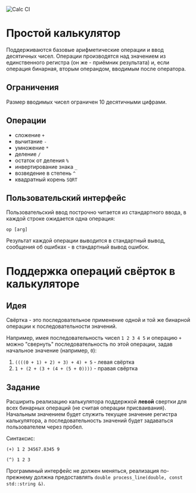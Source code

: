 ![Calc CI](https://github.com/itiviti-cpp-master/calc-fold/workflows/Calc%20CI/badge.svg)
# Простой калькулятор
Поддерживаются базовые арифметические операции и ввод десятичных чисел.
Операции производятся над значением из единственного регистра (он же - приёмник результата) и, если операция бинарная, вторым
операндом, вводимым после оператора.

## Ограничения
Размер вводимых чисел ограничен 10 десятичными цифрами.

## Операции
* сложение `+`
* вычитание `-`
* умножение `*`
* деление `/`
* остаток от деления `%`
* инвертирование знака `_`
* возведение в степень `^`
* квадратный корень `SQRT`

## Пользовательский интерфейс
Пользовательский ввод построчно читается из стандартного ввода, в каждой строке ожидается одна операция:
```
op [arg]
```
Результат каждой операции выводится в стандартный вывод, сообщения об ошибках - в стандартный вывод ошибок.

# Поддержка операций свёрток в калькуляторе
## Идея
Свёртка - это последовательное применение одной и той же бинарной операции к последовательности значений.

Например, имея последовательность чисел `1 2 3 4 5` и операцию `+` можно "свернуть" последовательность по этой операции, задав начальное значение (например, `0`):
1. `((((0 + 1) + 2) + 3) + 4) + 5` - левая свёртка
2. `1 + (2 + (3 + (4 + (5 + 0))))` - правая свёртка

## Задание
Расширить реализацию калькулятора поддержкой **левой** свертки для всех бинарных операций (не считая операции присваивания). Начальным значением будет служить текущее значение регистра калькулятора, а последовательность значений будет задаваться пользователем через пробел.

Синтаксис:
```
(+) 1 2 34567.8345 9
```
```
(^) 1 2 3
```

Программный интерфейс не должен меняться, реализация по-прежнему должна предоставлять `double process_line(double, const std::string &)`.
